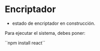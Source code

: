 <h1> Encriptador </h1>

- estado de encriptador en construcción.

Para ejecutar el sistema, debes poner: 

``npm install react´´
